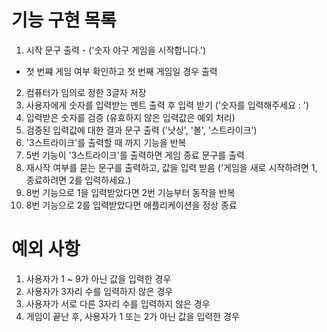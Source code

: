 # 기능 구현 목록

1. 시작 문구 출력 - ('숫자 야구 게임을 시작합니다.')
- 첫 번쨰 게임 여부 확인하고 첫 번째 게임일 경우 출력
2. 컴퓨터가 임의로 정한 3글자 저장 
3. 사용자에게 숫자를 입력받는 멘트 출력 후 입력 받기 ('숫자를 입력해주세요 : ')
4. 입력받은 숫자를 검증 (유효하지 않은 입력값은 예외 처리)
5. 검증된 입력값에 대한 결과 문구 출력 ('낫싱', '볼', '스트라이크')
6. '3스트라이크'를 출력할 때 까지 기능을 반복
7. 5번 기능이 '3스트라이크'를 출력하면 게임 종료 문구를 출력
8. 재시작 여부를 묻는 문구를 출력하고, 값을 입력 받음 ('게임을 새로 시작하려면 1, 종료하려면 2를 입력하세요.)
9. 8번 기능으로 1을 입력받았다면 2번 기능부터 동작을 반복
10. 8번 기능으로 2를 입력받았다면 애플리케이션을 정상 종료

# 예외 사항

1. 사용자가 1 ~ 9가 아닌 값을 입력한 경우
2. 사용자가 3자리 수를 입력하지 않은 경우
3. 사용자가 서로 다른 3자리 수를 입력하지 않은 경우
4. 게임이 끝난 후, 사용자가 1 또는 2가 아닌 값을 입력한 경우


